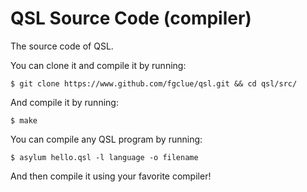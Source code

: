 # QSL Source Code (compiler)
The source code of QSL.

You can clone it and compile it by running:

`$ git clone https://www.github.com/fgclue/qsl.git && cd qsl/src/`

And compile it by running:

`$ make`

You can compile any QSL program by running:

`$ asylum hello.qsl -l language -o filename`

And then compile it using your favorite compiler!